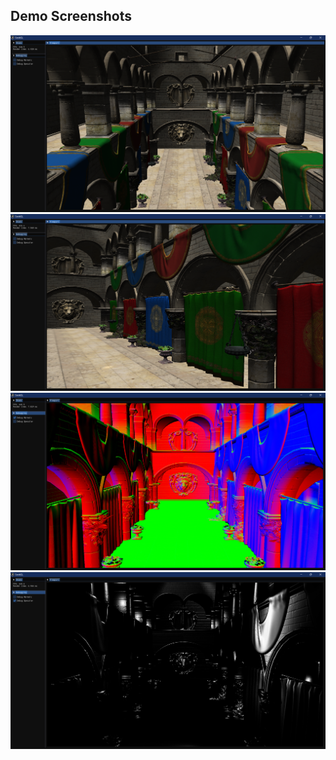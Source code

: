 ## Demo Screenshots
![Screenshot](demo/scene1.png)
![Screenshot](demo/scene2.png)
![Screenshot](demo/norm_debug.png)
![Screenshot](demo/spec_debug.png)
